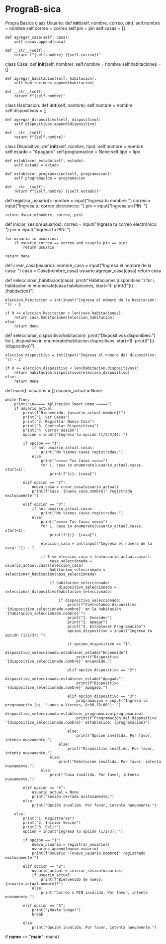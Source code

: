 # PrograB-sica
Progra Básica
class Usuario:
    def __init__(self, nombre, correo, pin):
        self.nombre = nombre
        self.correo = correo
        self.pin = pin
        self.casas = []

    def agregar_casa(self, casa):
        self.casas.append(casa)

    def __str__(self):
        return f"{self.nombre} ({self.correo})"


class Casa:
    def __init__(self, nombre):
        self.nombre = nombre
        self.habitaciones = []

    def agregar_habitacion(self, habitacion):
        self.habitaciones.append(habitacion)

    def __str__(self):
        return f"{self.nombre}"


class Habitacion:
    def __init__(self, nombre):
        self.nombre = nombre
        self.dispositivos = []

    def agregar_dispositivo(self, dispositivo):
        self.dispositivos.append(dispositivo)

    def __str__(self):
        return f"{self.nombre}"


class Dispositivo:
    def __init__(self, nombre, tipo):
        self.nombre = nombre
        self.estado = "Apagado"
        self.programacion = None
        self.tipo = tipo

    def establecer_estado(self, estado):
        self.estado = estado

    def establecer_programacion(self, programacion):
        self.programacion = programacion

    def __str__(self):
        return f"{self.nombre} ({self.estado})"


def registrar_usuario():
    nombre = input("Ingresa tu nombre: ")
    correo = input("Ingresa tu correo electrónico: ")
    pin = input("Ingresa un PIN: ")

    return Usuario(nombre, correo, pin)


def iniciar_sesion(usuarios):
    correo = input("Ingresa tu correo electrónico: ")
    pin = input("Ingresa tu PIN: ")

    for usuario in usuarios:
        if usuario.correo == correo and usuario.pin == pin:
            return usuario

    return None


def crear_casa(usuario):
    nombre_casa = input("Ingresa el nombre de la casa: ")
    casa = Casa(nombre_casa)
    usuario.agregar_casa(casa)
    return casa


def seleccionar_habitacion(casa):
    print("Habitaciones disponibles:")
    for i, habitacion in enumerate(casa.habitaciones, start=1):
        print(f"{i}. {habitacion}")

    eleccion_habitacion = int(input("Ingresa el número de la habitación: ")) - 1

    if 0 <= eleccion_habitacion < len(casa.habitaciones):
        return casa.habitaciones[eleccion_habitacion]
    else:
        return None


def seleccionar_dispositivo(habitacion):
    print("Dispositivos disponibles:")
    for i, dispositivo in enumerate(habitacion.dispositivos, start=1):
        print(f"{i}. {dispositivo}")

    eleccion_dispositivo = int(input("Ingresa el número del dispositivo: ")) - 1

    if 0 <= eleccion_dispositivo < len(habitacion.dispositivos):
        return habitacion.dispositivos[eleccion_dispositivo]
    else:
        return None


def main():
    usuarios = []
    usuario_actual = None

    while True:
        print("\n===== Aplicación Smart Home =====")
        if usuario_actual:
            print(f"Bienvenido, {usuario_actual.nombre}!")
            print("1. Ver Casas")
            print("2. Registrar Nueva Casa")
            print("3. Controlar Dispositivos")
            print("4. Cerrar Sesión")
            opcion = input("Ingresa tu opción (1/2/3/4): ")

            if opcion == "1":
                if not usuario_actual.casas:
                    print("No tienes casas registradas.")
                else:
                    print("===== Tus Casas =====")
                    for i, casa in enumerate(usuario_actual.casas, start=1):
                        print(f"{i}. {casa}")

            elif opcion == "2":
                nueva_casa = crear_casa(usuario_actual)
                print(f"Casa '{nueva_casa.nombre}' registrada exitosamente!")

            elif opcion == "3":
                if not usuario_actual.casas:
                    print("No tienes casas registradas.")
                else:
                    print("===== Tus Casas =====")
                    for i, casa in enumerate(usuario_actual.casas, start=1):
                        print(f"{i}. {casa}")

                    eleccion_casa = int(input("Ingresa el número de la casa: ")) - 1

                    if 0 <= eleccion_casa < len(usuario_actual.casas):
                        casa_seleccionada = usuario_actual.casas[eleccion_casa]
                        habitacion_seleccionada = seleccionar_habitacion(casa_seleccionada)

                        if habitacion_seleccionada:
                            dispositivo_seleccionado = seleccionar_dispositivo(habitacion_seleccionada)

                            if dispositivo_seleccionado:
                                print(f"Controlando dispositivo '{dispositivo_seleccionado.nombre}' en la habitación '{habitacion_seleccionada.nombre}'")
                                print("1. Encender")
                                print("2. Apagar")
                                print("3. Establecer Programación")
                                opcion_dispositivo = input("Ingresa tu opción (1/2/3): ")

                                if opcion_dispositivo == "1":
                                    dispositivo_seleccionado.establecer_estado("Encendido")
                                    print(f"Dispositivo '{dispositivo_seleccionado.nombre}' encendido.")

                                elif opcion_dispositivo == "2":
                                    dispositivo_seleccionado.establecer_estado("Apagado")
                                    print(f"Dispositivo '{dispositivo_seleccionado.nombre}' apagado.")

                                elif opcion_dispositivo == "3":
                                    programacion = input("Ingresa la programación (ej. 'Lunes a Viernes, 8:00-18:00'): ")
                                    dispositivo_seleccionado.establecer_programacion(programacion)
                                    print(f"Programación del dispositivo '{dispositivo_seleccionado.nombre}' establecida: {programacion}")

                                else:
                                    print("Opción inválida. Por favor, intenta nuevamente.")
                            else:
                                print("Dispositivo inválido. Por favor, intenta nuevamente.")
                        else:
                            print("Habitación inválida. Por favor, intenta nuevamente.")
                    else:
                        print("Casa inválida. Por favor, intenta nuevamente.")

            elif opcion == "4":
                usuario_actual = None
                print("Sesión cerrada exitosamente.")
            else:
                print("Opción inválida. Por favor, intenta nuevamente.")

        else:
            print("1. Registrarse")
            print("2. Iniciar Sesión")
            print("3. Salir")
            opcion = input("Ingresa tu opción (1/2/3): ")

            if opcion == "1":
                nuevo_usuario = registrar_usuario()
                usuarios.append(nuevo_usuario)
                print(f"Usuario '{nuevo_usuario.nombre}' registrado exitosamente!")

            elif opcion == "2":
                usuario_actual = iniciar_sesion(usuarios)
                if usuario_actual:
                    print(f"Bienvenido de nuevo, {usuario_actual.nombre}!")
                else:
                    print("Correo o PIN inválido. Por favor, intenta nuevamente.")

            elif opcion == "3":
                print("¡Hasta luego!")
                break

            else:
                print("Opción inválida. Por favor, intenta nuevamente.")


if __name__ == "__main__":
    main()
